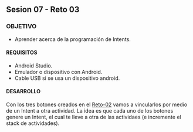 ## Sesion 07 - Reto 03

### OBJETIVO 
 - Aprender acerca de la programación de Intents.

#### REQUISITOS 
- Android Studio.
- Emulador o dispositivo con Android.
- Cable USB si se usa un dispositivo android.

#### DESARROLLO
Con los tres botones creados en el [Reto-02](Reto-02) vamos a vincularlos por medio de un Intent a otra actividad. 
La idea es que cada uno de los botones genere un Intent, el cual te lleve a otra de las actividaes (e incremente el stack de actividades). 
